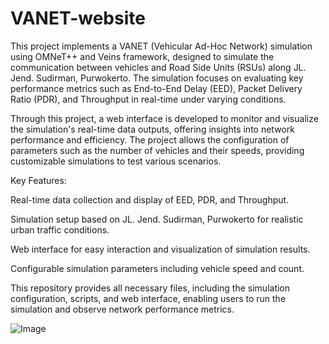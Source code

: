 # VANET-website
 This project implements a VANET (Vehicular Ad-Hoc Network) simulation using OMNeT++ and Veins framework, designed to simulate the communication between vehicles and Road Side Units (RSUs) along JL. Jend. Sudirman, Purwokerto. The simulation focuses on evaluating key performance metrics such as End-to-End Delay (EED), Packet Delivery Ratio (PDR), and Throughput in real-time under varying conditions.

Through this project, a web interface is developed to monitor and visualize the simulation's real-time data outputs, offering insights into network performance and efficiency. The project allows the configuration of parameters such as the number of vehicles and their speeds, providing customizable simulations to test various scenarios.

Key Features:

Real-time data collection and display of EED, PDR, and Throughput.

Simulation setup based on JL. Jend. Sudirman, Purwokerto for realistic urban traffic conditions.

Web interface for easy interaction and visualization of simulation results.

Configurable simulation parameters including vehicle speed and count.

This repository provides all necessary files, including the simulation configuration, scripts, and web interface, enabling users to run the simulation and observe network performance metrics.


![Image](https://github.com/user-attachments/assets/848fb01a-751d-4a15-b4b3-4f518e309536)
